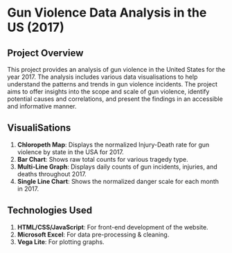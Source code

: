 # Gun Violence Data Analysis in the US (2017)

## Project Overview
This project provides an analysis of gun violence in the United States for the year 2017. The analysis includes various data visualisations to help understand the patterns and trends in gun violence incidents. The project aims to offer insights into the scope and scale of gun violence, identify potential causes and correlations, and present the findings in an accessible and informative manner.

## VisualiSations
1. **Chloropeth Map**: Displays the normalized Injury-Death rate for gun violence by state in the USA for 2017.
2. **Bar Chart**: Shows raw total counts for various tragedy type.
3. **Multi-Line Graph**: Displays daily counts of gun incidents, injuries, and deaths throughout 2017.
4. **Single Line Chart**: Shows the normalized danger scale for each month in 2017.

## Technologies Used
1. **HTML/CSS/JavaScript**: For front-end development of the website.
2. **Microsoft Excel**: For data pre-processing & cleaning.
3. **Vega Lite**: For plotting graphs.
